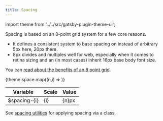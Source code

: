 ```yaml
---
title: Spacing
---
```


import theme from '../../src/gatsby-plugin-theme-ui';

Spacing is based on an 8-point grid system for a few core reasons.

- It defines a consistent system to base spacing on instead of arbitrary 5px here, 20px there. 
- 8px divides and multiples well for web, especially when it comes to retina sizing and an (in most cases) inherit 16px base body font size.

You can [read about the benefits of an 8 point grid](https://builttoadapt.io/intro-to-the-8-point-grid-system-d2573cde8632).

<table>
  <thead>
    <th>Variable</th>
    <th>Scale</th>
    <th>Value</th>
  </thead>
  {theme.space.map((n,i) =>
    <tr key={n}>
      <td>$spacing-{i}</td>
      <td>{i}</td>
      <td>{n}px</td>
    </tr>
  )}
</table>

See [spacing utilities](/utilities/spacing) for applying spacing via a class.
